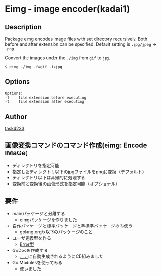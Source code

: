 # Eimg - image encoder(kadai1)


## Description
Package eimg encodes image files with set directory recursively.
Both before and after extension can be specified.
Default setting is `.jpg/jpeg` -> `.png`

Convert the images under the `./img` from `gif` to `jpg`.
```
$ eimg ./img -f=gif -t=jpg
```

## Options
```
Options:
-f    file extension before executing
-t    file extension after executing
```

## Author
[task4233](https://github.com/task4233)

## 画像変換コマンドのコマンド作成(eimg: Encode IMaGe)
 - ディレクトリを指定可能
 - 指定したディレクトリ以下のjpgファイルをpngに変換（デフォルト）
 - ディレクトリ以下は再帰的に処理する
 - 変換前と変換後の画像形式を指定可能（オプショナル）

## 要件
 - mainパッケージと分離する
   - eimgパッケージを作りました
 - 自作パッケージと標準パッケージと準標準パッケージのみ使う
   - golang.org/x以下のパッケージのこと
 - ユーザ定義型を作る
   - [Error型](https://github.com/task4233/gopherdojo-studyroom/blob/kadai1-task4233/kadai1/task4233/eimg/errors.go#L31-L41)
 - GoDocを作成する
   - [ここ](https://task4233.github.io/gopherdojo-studyroom/)に自動生成されるようにCD組みました
 - Go Modulesを使ってみる
   - 使いました
 

